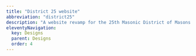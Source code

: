 ```yaml
---
title: "District 25 website"
abbreviation: "district25"
description: "A website revamp for the 25th Masonic District of Masons in Massachusetts."
eleventyNavigation:
  key: Designs
  parent: Designs
  order: 4
---
```

